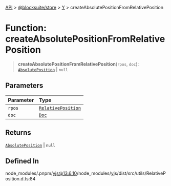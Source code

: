 [API](../../../../../index.md) > [@blocksuite/store](../../../index.md) > [Y](../index.md) > createAbsolutePositionFromRelativePosition

# Function: createAbsolutePositionFromRelativePosition

> **createAbsolutePositionFromRelativePosition**(`rpos`, `doc`): [`AbsolutePosition`](../classes/class.AbsolutePosition.md) \| `null`

## Parameters

| Parameter | Type |
| :------ | :------ |
| `rpos` | [`RelativePosition`](../classes/class.RelativePosition.md) |
| `doc` | [`Doc`](../classes/class.Doc.md) |

## Returns

[`AbsolutePosition`](../classes/class.AbsolutePosition.md) \| `null`

## Defined In

node\_modules/.pnpm/yjs@13.6.10/node\_modules/yjs/dist/src/utils/RelativePosition.d.ts:84
